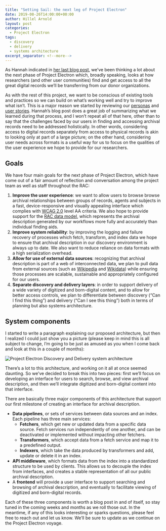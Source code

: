 ```yaml
---
title: "Setting Sail: the next leg of Project Electron"
date: 2019-08-26T14:00:00+00:00
author: Hillel Arnold
layout: post
categories:
  - Project Electron
tags:
  - discovery
  - delivery
  - systems architecture
excerpt_separator: <!--more-->
---
```

As Hannah indicated in [her last blog post](https://blog.rockarch.org/project-electron-revisiting-personas-user-stories), we’ve been thinking a lot about the next phase of Project Electron which, broadly speaking, looks at how researchers (and other user communities) find and get access to all the great digital records we’ll be transferring from our donor organizations.

As with the rest of this project, we want to be conscious of existing tools and practices so we can build on what’s working well and try to improve what isn’t. This is a major reason we started by reviewing our [personas](https://github.com/RockefellerArchiveCenter/personas/tree/master/project-electron-personas) and [user stories](https://github.com/RockefellerArchiveCenter/project_electron/tree/master/user-stories). Hannah’s blog post does a great job of summarizing what we learned during that process, and I won’t repeat all of that here, other than to say that the challenges faced by our users in finding and accessing archival records need to be addressed holistically. In other words, considering access to digital records separately from access to physical records is akin to looking only at part of a large picture; on the other hand, considering user needs across formats is a useful way for us to focus on the qualities of the user experience we hope to provide for our researchers.

## Goals

We have four main goals for the next phase of Project Electron, which have come out of a fair amount of reflection and conversation among the project team as well as staff throughout the RAC:

1. **Improve the user experience**: we want to allow users to browse browse archival relationships between groups of records, agents and subjects in a fast, device-responsive and visually appealing interface which complies with [WCAG 2.0](https://www.w3.org/WAI/standards-guidelines/wcag/) level AA criteria. We also hope to provide support for the [RAC data model](https://github.com/RockefellerArchiveCenter/rac-data-model), which represents the archival description generated by our workflows more fully and accurately than individual finding aids.
2. **Improve system reliability**: by improving the logging and failure recovery of processes which fetch, transform, and index data we hope to ensure that archival description in our discovery environment is always up to date. We also want to reduce reliance on data formats with a high serialization overhead.
3. **Allow for use of external data sources**: recognizing that archival description is part of a web of interconnected data, we plan to pull data from external sources (such as [Wikipedia](https://www.wikipedia.org/) and [Wikidata](https://www.wikidata.org/wiki/Wikidata:Main_Page)) while ensuring those processes are scalable, sustainable and appropriately configured for our users.
4. **Separate discovery and delivery layers**: in order to support delivery of a wide variety of digitized and born-digital content, and to allow for better access controls, we plan to differentiate between discovery (“Can I find this thing”) and delivery (“Can I see this thing”) both in terms of planning but also systems architecture.

## System components

I started to write a paragraph explaining our proposed architecture, but then I realized I could just show you a picture (please keep in mind this is all subject to change, I’m going to be just as amused as you when I come back and look at this in a couple of months):

![Project Electron Discovery and Delivery system architecture]({{site.baseurl}}/assets/img/discovery-delivery.png)

There’s a lot to this architecture, and working on it all at once seemed daunting. So we’ve decided to break this into two pieces: first we’ll focus on developing an interface for users to search, browse, and view archival description, and then we’ll integrate digitized and born-digital content into that interface.

There are basically three major components of this architecture that support our first milestone of creating an interface for archival description.

*   **Data pipelines**, or sets of services between data sources and an index.  Each pipeline has three main services:
    *   **Fetchers**, which get new or updated data from a specific data source. Fetch services run independently of one another, and can be deactivated or implemented without impacting other fetchers.
    *   **Transformers**, which accept data from a fetch service and map it to a predefined output.
    *   **Indexers**, which take the data produced by transformers and add, update or delete it in an index.
*   **API middleware**, which formats data from the index into a standardized structure to be used by clients. This allows us to decouple the index from interfaces, and creates a stable representation of all our public archival description.
*   A **frontend** will provide a user interface to support searching and browsing of archival description, and eventually to facilitate viewing of digitized and born-digital records.

Each of these three components is worth a blog post in and of itself, so stay tuned in the coming weeks and months as we roll those out. In the meantime, if any of this looks interesting or sparks questions, please feel free to reach out and let us know. We’ll be sure to update as we continue on the Project Electron voyage.

